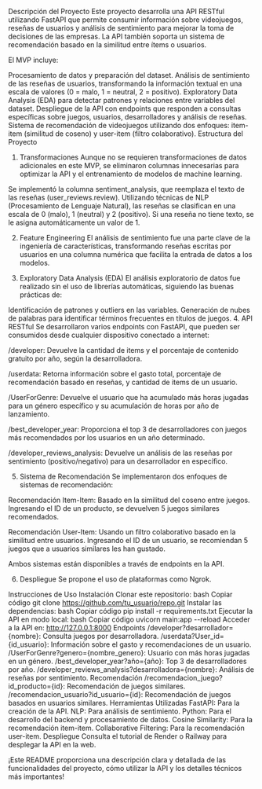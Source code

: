Descripción del Proyecto
Este proyecto desarrolla una API RESTful utilizando FastAPI que permite consumir información sobre videojuegos, reseñas de usuarios y análisis de sentimiento para mejorar la toma de decisiones de las empresas. La API también soporta un sistema de recomendación basado en la similitud entre ítems o usuarios.

El MVP incluye:

Procesamiento de datos y preparación del dataset.
Análisis de sentimiento de las reseñas de usuarios, transformando la información textual en una escala de valores (0 = malo, 1 = neutral, 2 = positivo).
Exploratory Data Analysis (EDA) para detectar patrones y relaciones entre variables del dataset.
Despliegue de la API con endpoints que responden a consultas específicas sobre juegos, usuarios, desarrolladores y análisis de reseñas.
Sistema de recomendación de videojuegos utilizando dos enfoques: item-item (similitud de coseno) y user-item (filtro colaborativo).
Estructura del Proyecto
1. Transformaciones
Aunque no se requieren transformaciones de datos adicionales en este MVP, se eliminaron columnas innecesarias para optimizar la API y el entrenamiento de modelos de machine learning.

Se implementó la columna sentiment_analysis, que reemplaza el texto de las reseñas (user_reviews.review). Utilizando técnicas de NLP (Procesamiento de Lenguaje Natural), las reseñas se clasifican en una escala de 0 (malo), 1 (neutral) y 2 (positivo). Si una reseña no tiene texto, se le asigna automáticamente un valor de 1.

2. Feature Engineering
El análisis de sentimiento fue una parte clave de la ingeniería de características, transformando reseñas escritas por usuarios en una columna numérica que facilita la entrada de datos a los modelos.

3. Exploratory Data Analysis (EDA)
El análisis exploratorio de datos fue realizado sin el uso de librerías automáticas, siguiendo las buenas prácticas de:

Identificación de patrones y outliers en las variables.
Generación de nubes de palabras para identificar términos frecuentes en títulos de juegos.
4. API RESTful
Se desarrollaron varios endpoints con FastAPI, que pueden ser consumidos desde cualquier dispositivo conectado a internet:

/developer: Devuelve la cantidad de items y el porcentaje de contenido gratuito por año, según la desarrolladora.

/userdata: Retorna información sobre el gasto total, porcentaje de recomendación basado en reseñas, y cantidad de items de un usuario.

/UserForGenre: Devuelve el usuario que ha acumulado más horas jugadas para un género específico y su acumulación de horas por año de lanzamiento.

/best_developer_year: Proporciona el top 3 de desarrolladores con juegos más recomendados por los usuarios en un año determinado.

/developer_reviews_analysis: Devuelve un análisis de las reseñas por sentimiento (positivo/negativo) para un desarrollador en específico.

5. Sistema de Recomendación
Se implementaron dos enfoques de sistemas de recomendación:

Recomendación Item-Item: Basado en la similitud del coseno entre juegos. Ingresando el ID de un producto, se devuelven 5 juegos similares recomendados.

Recomendación User-Item: Usando un filtro colaborativo basado en la similitud entre usuarios. Ingresando el ID de un usuario, se recomiendan 5 juegos que a usuarios similares les han gustado.

Ambos sistemas están disponibles a través de endpoints en la API.

6. Despliegue
Se propone el uso de plataformas como Ngrok.

Instrucciones de Uso
Instalación
Clonar este repositorio:
bash
Copiar código
git clone https://github.com/tu_usuario/repo.git
Instalar las dependencias:
bash
Copiar código
pip install -r requirements.txt
Ejecutar la API en modo local:
bash
Copiar código
uvicorn main:app --reload
Acceder a la API en: http://127.0.0.1:8000
Endpoints
/developer?desarrollador={nombre}: Consulta juegos por desarrolladora.
/userdata?User_id={id_usuario}: Información sobre el gasto y recomendaciones de un usuario.
/UserForGenre?genero={nombre_genero}: Usuario con más horas jugadas en un género.
/best_developer_year?año={año}: Top 3 de desarrolladores por año.
/developer_reviews_analysis?desarrolladora={nombre}: Análisis de reseñas por sentimiento.
Recomendación
/recomendacion_juego?id_producto={id}: Recomendación de juegos similares.
/recomendacion_usuario?id_usuario={id}: Recomendación de juegos basados en usuarios similares.
Herramientas Utilizadas
FastAPI: Para la creación de la API.
NLP: Para análisis de sentimiento.
Python: Para el desarrollo del backend y procesamiento de datos.
Cosine Similarity: Para la recomendación item-item.
Collaborative Filtering: Para la recomendación user-item.
Despliegue
Consulta el tutorial de Render o Railway para desplegar la API en la web.

¡Este README proporciona una descripción clara y detallada de las funcionalidades del proyecto, cómo utilizar la API y los detalles técnicos más importantes!